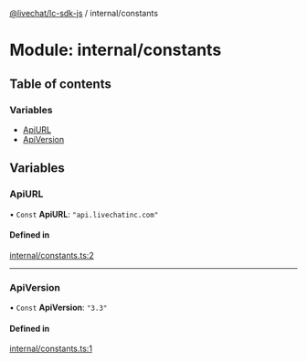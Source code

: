 [@livechat/lc-sdk-js](../README.md) / internal/constants

# Module: internal/constants

## Table of contents

### Variables

- [ApiURL](internal_constants.md#apiurl)
- [ApiVersion](internal_constants.md#apiversion)

## Variables

### ApiURL

• `Const` **ApiURL**: ``"api.livechatinc.com"``

#### Defined in

[internal/constants.ts:2](https://github.com/livechat/lc-sdk-js/blob/d267eeb/src/internal/constants.ts#L2)

___

### ApiVersion

• `Const` **ApiVersion**: ``"3.3"``

#### Defined in

[internal/constants.ts:1](https://github.com/livechat/lc-sdk-js/blob/d267eeb/src/internal/constants.ts#L1)
